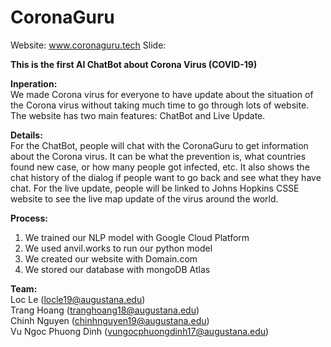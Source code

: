 # CoronaGuru
Website: www.coronaguru.tech
Slide: 

**This is the first AI ChatBot about Corona Virus (COVID-19)**

**Inperation:** \
We made Corona virus for everyone to have update about the situation of the Corona virus without taking much time to go through lots of website.
The website has two main features: ChatBot and Live Update.

**Details:** \
For the ChatBot, people will chat with the CoronaGuru to get information about the Corona virus. It can be what the prevention is, what countries found new case, or how many people got infected, etc. It also shows the chat history of the dialog if people want to go back and see what they have chat. 
For the live update, people will be linked to Johns Hopkins CSSE website to see the live map update of the virus around the world.

**Process:** 
1. We trained our NLP model with Google Cloud Platform
2. We used anvil.works to run our python model
3. We created our website with Domain.com
4. We stored our database with mongoDB Atlas

**Team:** \
Loc Le (locle19@augustana.edu) \
Trang Hoang (tranghoang18@augustana.edu) \
Chinh Nguyen (chinhnguyen19@augustana.edu) \
Vu Ngoc Phuong Dinh (vungocphuongdinh17@augustana.edu)

